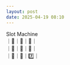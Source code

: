 ```yaml
---
layout: post
date: 2025-04-19 08:10
---
```


Slot Machine<br />
｜💎｜🍇｜💎｜<br />
｜🍇｜🍒｜🍇｜<br />
｜💎｜💎｜7️⃣｜<br />

